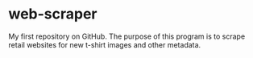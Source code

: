 # web-scraper
My first repository on GitHub.  The purpose of this program is to scrape retail websites for new t-shirt images and other metadata.
